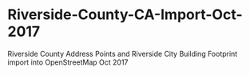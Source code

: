 # Riverside-County-CA-Import-Oct-2017
Riverside County Address Points and Riverside City Building Footprint import into OpenStreetMap Oct 2017
